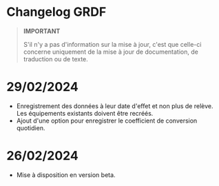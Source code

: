 # Changelog GRDF

>**IMPORTANT**
>
>S'il n'y a pas d'information sur la mise à jour, c'est que celle-ci concerne uniquement de la mise à jour de documentation, de traduction ou de texte.

# 29/02/2024

- Enregistrement des données à leur date d'effet et non plus de relève. Les équipements existants doivent être recréés.
- Ajout d'une option pour enregistrer le coefficient de conversion quotidien.

# 26/02/2024

- Mise à disposition en version beta.
